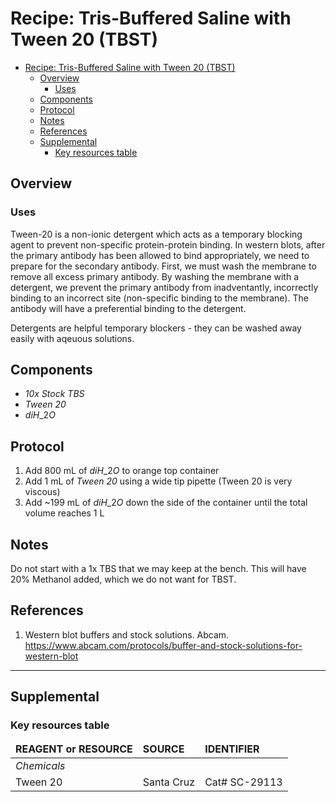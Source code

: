# Recipe: Tris-Buffered Saline with Tween 20 (TBST)

* [Recipe: Tris-Buffered Saline with Tween 20 (TBST)](#recipe-tris-buffered-saline-with-tween-20-tbst)
    * [Overview](#overview)
        * [Uses](#uses)
    * [Components](#components)
    * [Protocol](#protocol)
    * [Notes](#notes)
    * [References](#references)
    * [Supplemental](#supplemental)
        * [Key resources table](#key-resources-table)

## Overview

<!-- Description of chemical here -->

### Uses

Tween-20 is a non-ionic detergent which acts as a temporary blocking agent to prevent non-specific protein-protein binding. In western blots, after the primary antibody has been allowed to bind appropriately, we need to prepare for the secondary antibody. First, we must wash the membrane to remove all excess primary antibody. By washing the membrane with a detergent, we prevent the primary antibody from inadventantly, incorrectly binding to an incorrect site (non-specific binding to the membrane). The antibody will have a preferential binding to the detergent.

Detergents are helpful temporary blockers - they can be washed away easily with aqeuous solutions.

## Components

* *10x Stock TBS*
* *Tween 20*
* $diH\_2O$

## Protocol

1. Add 800 mL of $diH\_2O$ to orange top container
2. Add 1 mL of *Tween 20* using a wide tip pipette (Tween 20 is very viscous)
3. Add \~199 mL of $diH\_2O$ down the side of the container until the total volume reaches 1 L

## Notes

Do not start with a 1x TBS that we may keep at the bench. This will have 20% Methanol added, which we do not want for TBST.

## References

1. Western blot buffers and stock solutions. Abcam. https://www.abcam.com/protocols/buffer-and-stock-solutions-for-western-blot

***

## Supplemental

### Key resources table<table><thead><tr><td><strong>REAGENT or RESOURCE</strong></td><td><strong>SOURCE</strong></td><td><strong>IDENTIFIER</strong></td></tr></thead><tbody><tr><td><i>Chemicals</i></td></tr><tr><td>Tween 20</td><td>Santa Cruz</td><td>Cat# SC-29113</td></tr></tbody></table>
